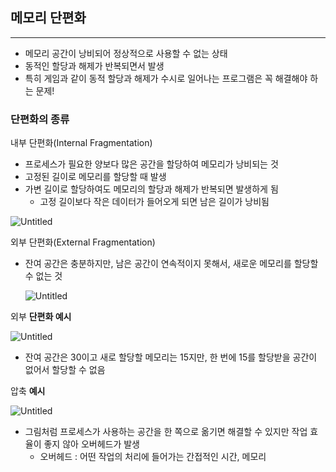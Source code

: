 ## 메모리 단편화

---

- 메모리 공간이 낭비되어 정상적으로 사용할 수 없는 상태
- 동적인 할당과 해제가 반복되면서 발생
- 특히 게임과 같이 동적 할당과 해제가 수시로 일어나는 프로그램은 꼭 해결해야 하는 문제!

### 단편화의 종류

내부 단편화(Internal Fragmentation)

- 프로세스가 필요한 양보다 많은 공간을 할당하여 메모리가 낭비되는 것
- 고정된 길이로 메모리를 할당할 때 발생
- 가변 길이로 할당하여도 메모리의 할당과 해제가 반복되면 발생하게 됨
    - 고정 길이보다 작은 데이터가 들어오게 되면 남은 길이가 낭비됨

![Untitled](https://s3-us-west-2.amazonaws.com/secure.notion-static.com/278e21db-51a9-47aa-85b0-d75dd5d199c3/Untitled.png)

외부 단편화(External Fragmentation)

- 잔여 공간은 충분하지만, 남은 공간이 연속적이지 못해서, 새로운 메모리를 할당할 수 없는 것
    
    ![Untitled](https://s3-us-west-2.amazonaws.com/secure.notion-static.com/88249d2e-7f82-49b5-b067-15de19645072/Untitled.png)
    

외부 **단편화 예시**

![Untitled](https://s3-us-west-2.amazonaws.com/secure.notion-static.com/d83f1ead-d55c-4dc2-a3aa-7e09f3ad08b3/Untitled.png)

- 잔여 공간은 30이고 새로 할당할 메모리는 15지만, 한 번에 15를 할당받을 공간이 없어서 할당할 수 없음

압축 **예시**

![Untitled](https://s3-us-west-2.amazonaws.com/secure.notion-static.com/c4a76c02-bcdd-41e8-8ee0-a0cb365d6478/Untitled.png)

- 그림처럼 프로세스가 사용하는 공간을 한 쪽으로 옮기면 해결할 수 있지만 작업 효율이 좋지 않아 오버헤드가 발생
    - 오버헤드 : 어떤 작업의 처리에 들어가는 간접적인 시간, 메모리

